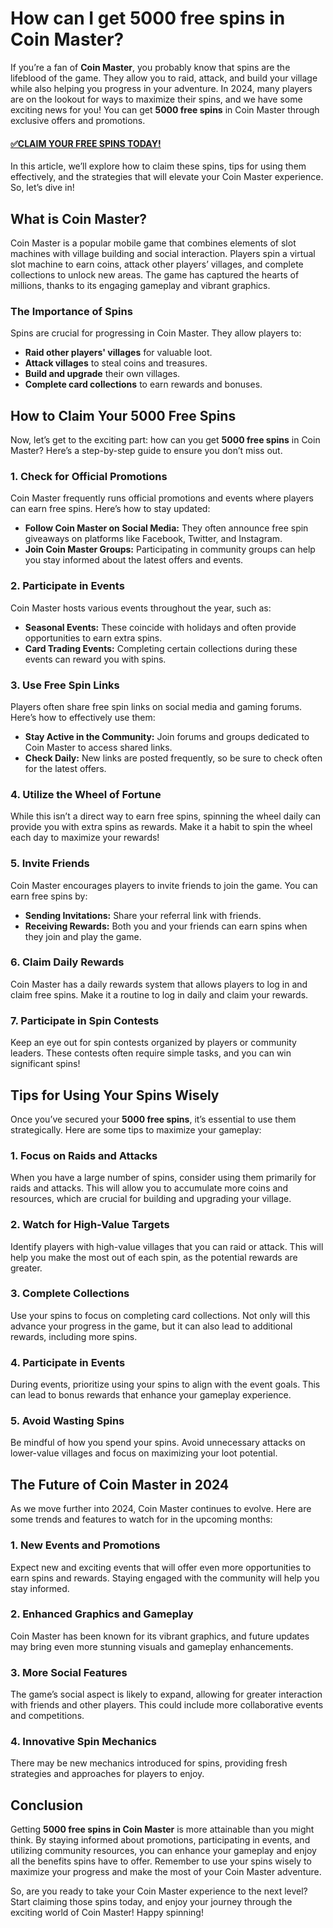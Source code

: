 # How can I get 5000 free spins in Coin Master?

If you’re a fan of **Coin Master**, you probably know that spins are the lifeblood of the game. They allow you to raid, attack, and build your village while also helping you progress in your adventure. In 2024, many players are on the lookout for ways to maximize their spins, and we have some exciting news for you! You can get **5000 free spins** in Coin Master through exclusive offers and promotions. 

#### [✅CLAIM YOUR FREE SPINS TODAY!](https://edris2025.github.io/spins/)

In this article, we’ll explore how to claim these spins, tips for using them effectively, and the strategies that will elevate your Coin Master experience. So, let’s dive in!

## What is Coin Master?

Coin Master is a popular mobile game that combines elements of slot machines with village building and social interaction. Players spin a virtual slot machine to earn coins, attack other players’ villages, and complete collections to unlock new areas. The game has captured the hearts of millions, thanks to its engaging gameplay and vibrant graphics.

### The Importance of Spins

Spins are crucial for progressing in Coin Master. They allow players to:
- **Raid other players' villages** for valuable loot.
- **Attack villages** to steal coins and treasures.
- **Build and upgrade** their own villages.
- **Complete card collections** to earn rewards and bonuses.

## How to Claim Your 5000 Free Spins

Now, let’s get to the exciting part: how can you get **5000 free spins** in Coin Master? Here’s a step-by-step guide to ensure you don’t miss out.

### 1. **Check for Official Promotions**

Coin Master frequently runs official promotions and events where players can earn free spins. Here’s how to stay updated:
- **Follow Coin Master on Social Media:** They often announce free spin giveaways on platforms like Facebook, Twitter, and Instagram.
- **Join Coin Master Groups:** Participating in community groups can help you stay informed about the latest offers and events.

### 2. **Participate in Events**

Coin Master hosts various events throughout the year, such as:
- **Seasonal Events:** These coincide with holidays and often provide opportunities to earn extra spins.
- **Card Trading Events:** Completing certain collections during these events can reward you with spins.

### 3. **Use Free Spin Links**

Players often share free spin links on social media and gaming forums. Here’s how to effectively use them:
- **Stay Active in the Community:** Join forums and groups dedicated to Coin Master to access shared links.
- **Check Daily:** New links are posted frequently, so be sure to check often for the latest offers.

### 4. **Utilize the Wheel of Fortune**

While this isn’t a direct way to earn free spins, spinning the wheel daily can provide you with extra spins as rewards. Make it a habit to spin the wheel each day to maximize your rewards!

### 5. **Invite Friends**

Coin Master encourages players to invite friends to join the game. You can earn free spins by:
- **Sending Invitations:** Share your referral link with friends.
- **Receiving Rewards:** Both you and your friends can earn spins when they join and play the game.

### 6. **Claim Daily Rewards**

Coin Master has a daily rewards system that allows players to log in and claim free spins. Make it a routine to log in daily and claim your rewards.

### 7. **Participate in Spin Contests**

Keep an eye out for spin contests organized by players or community leaders. These contests often require simple tasks, and you can win significant spins!

## Tips for Using Your Spins Wisely

Once you’ve secured your **5000 free spins**, it’s essential to use them strategically. Here are some tips to maximize your gameplay:

### 1. **Focus on Raids and Attacks**

When you have a large number of spins, consider using them primarily for raids and attacks. This will allow you to accumulate more coins and resources, which are crucial for building and upgrading your village.

### 2. **Watch for High-Value Targets**

Identify players with high-value villages that you can raid or attack. This will help you make the most out of each spin, as the potential rewards are greater.

### 3. **Complete Collections**

Use your spins to focus on completing card collections. Not only will this advance your progress in the game, but it can also lead to additional rewards, including more spins.

### 4. **Participate in Events**

During events, prioritize using your spins to align with the event goals. This can lead to bonus rewards that enhance your gameplay experience.

### 5. **Avoid Wasting Spins**

Be mindful of how you spend your spins. Avoid unnecessary attacks on lower-value villages and focus on maximizing your loot potential.

## The Future of Coin Master in 2024

As we move further into 2024, Coin Master continues to evolve. Here are some trends and features to watch for in the upcoming months:

### 1. **New Events and Promotions**

Expect new and exciting events that will offer even more opportunities to earn spins and rewards. Staying engaged with the community will help you stay informed.

### 2. **Enhanced Graphics and Gameplay**

Coin Master has been known for its vibrant graphics, and future updates may bring even more stunning visuals and gameplay enhancements.

### 3. **More Social Features**

The game’s social aspect is likely to expand, allowing for greater interaction with friends and other players. This could include more collaborative events and competitions.

### 4. **Innovative Spin Mechanics**

There may be new mechanics introduced for spins, providing fresh strategies and approaches for players to enjoy.

## Conclusion

Getting **5000 free spins in Coin Master** is more attainable than you might think. By staying informed about promotions, participating in events, and utilizing community resources, you can enhance your gameplay and enjoy all the benefits spins have to offer. Remember to use your spins wisely to maximize your progress and make the most of your Coin Master adventure.

So, are you ready to take your Coin Master experience to the next level? Start claiming those spins today, and enjoy your journey through the exciting world of Coin Master! Happy spinning!
